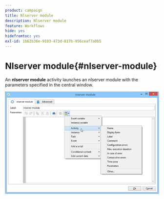 ```yaml
---
product: campaign
title: Nlserver module
description: Nlserver module
feature: Workflows
hide: yes
hidefromtoc: yes
exl-id: 1b62b36e-9103-473d-817b-956ceaf7a0b5
---
```

# Nlserver module{#nlserver-module}



An **nlserver module** activity launches an nlserver module with the parameters specified in the central window.

![](assets/nlserver_module_edit.png)
